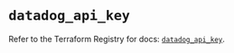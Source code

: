 # `datadog_api_key`

Refer to the Terraform Registry for docs: [`datadog_api_key`](https://registry.terraform.io/providers/datadog/datadog/3.70.0/docs/resources/api_key).
